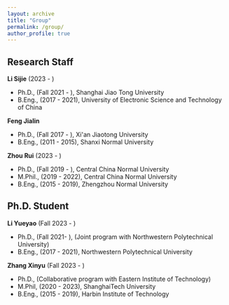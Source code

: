 ```yaml
---
layout: archive
title: "Group"
permalink: /group/
author_profile: true
---
```


## Research Staff

**Li Sijie** (2023 - )
- Ph.D., (Fall 2021 - ), Shanghai Jiao Tong University
- B.Eng., (2017 - 2021), University of Electronic Science and Technology of China

**Feng Jialin**
- Ph.D., (Fall 2017 - ), Xi'an Jiaotong University
- B.Eng., (2011 - 2015), Shanxi Normal University

**Zhou Rui** (2023 - )
- Ph.D., (Fall 2019 - ), Central China Normal University 
- M.Phil., (2019 - 2022), Central China Normal University
- B.Eng., (2015 - 2019), Zhengzhou Normal University

## Ph.D. Student

**Li Yueyao** (Fall 2023 - )
- Ph.D., (Fall 2021- ), (Joint program with Northwestern Polytechnical University)
- B.Eng., (2017 - 2021), Northwestern Polytechnical University

**Zhang Xinyu** (Fall 2023 - )
- Ph.D., (Collaborative program with Eastern Institute of Technology)
- M.Phil, (2020 - 2023), ShanghaiTech University
- B.Eng., (2015 - 2019), Harbin Institute of Technology 

